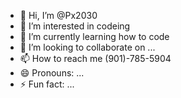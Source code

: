 - 👋 Hi, I’m @Px2030
- 👀 I’m interested in codeing
- 🌱 I’m currently learning how to code
- 💞️ I’m looking to collaborate on ...
- 📫 How to reach me (901)-785-5904
- 😄 Pronouns: ...
- ⚡ Fun fact: ...

<!---
Px2030/Px2030 is a ✨ special ✨ repository because its `README.md` (this file) appears on your GitHub profile.
You can click the Preview link to take a look at your changes.
--->
